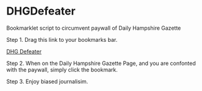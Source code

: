 # DHGDefeater
Bookmarklet script to circumvent paywall of Daily Hampshire Gazette

Step 1.
Drag this link to your bookmarks bar.

<a href=javascript:(function()%7B%24(%22%23ta_background%22).remove()%3B%24(%22%23ta_paywall%22).remove()%7D)()>DHG Defeater</a>

Step 2.
When on the Daily Hampshire Gazette Page, and you are confonted with the paywall,
simply click the bookmark.

Step 3.
Enjoy biased journalisim.
